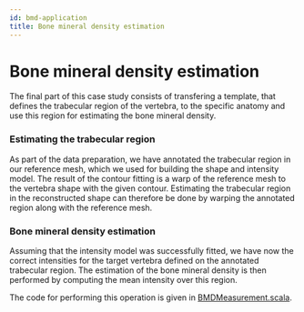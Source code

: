 ```yaml
---
id: bmd-application
title: Bone mineral density estimation
---
```


# Bone mineral density estimation

The final part of this case study consists of transfering a template, that defines the trabecular region of the vertebra, to the specific anatomy and use this region for estimating the 
bone mineral density. 

### Estimating the trabecular region
As part of the data preparation, we have annotated the trabecular region in our reference mesh, which we used for building the shape and intensity model. The result of the contour fitting is 
a warp of the reference mesh to the vertebra shape with the given contour. Estimating 
the trabecular region in the reconstructed shape can therefore be done by warping the annotated 
region along with the reference mesh. 

### Bone mineral density estimation 
Assuming that the intensity model was successfully fitted, we have now the correct intensities for the target vertebra defined on the annotated trabecular region. The estimation of the bone
mineral density is then performed by computing the mean intensity over this region. 


The code for performing this operation is given in [BMDMeasurement.scala](https://github.com/shape-the-world/vertebra-case-study/blob/main/src/main/scala/bmd/BMDMeasurement.scala).
